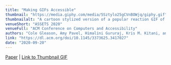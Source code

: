 ```yaml
---
title: "Making GIFs Accessible"
thumbnail: "https://media.giphy.com/media/5Sztylo25gCVnBOWjq/giphy.gif"
thumbnailalt: "A cartoon stylized version of a popular reaction GIF of Oprah Winfrey shrugging. She turns to look to the camera, glances to the side, stares at the camera, then shrugs with her palms up."
venueShort: "ASSETS 2020"
venueFull: "ACM Conference on Computers and Accessibility"
authors: "Cole Gleason, Amy Pavel, Himalini Gururaj, Kris M. Kitani, and Jeffrey P. Bigham"
link: "https://dl.acm.org/doi/10.1145/3373625.3417027"
date: "2020-09-20"
---
```


[Paper][1] | [Link to Thumbnail GIF][2]

[1]: https://dl.acm.org/doi/10.1145/3373625.3417027
[2]: https://media.giphy.com/media/5Sztylo25gCVnBOWjq/giphy.gif